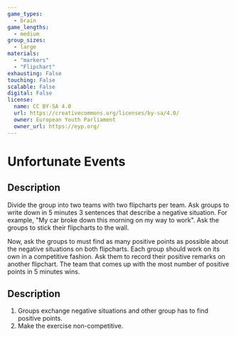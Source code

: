 ```yaml
---
game_types:
  - brain
game_lengths:
  - medium
group_sizes:
  - large
materials:
  - "markers"
  - "Flipchart"
exhausting: False
touching: False
scalable: False
digital: False
license:
  name: CC BY-SA 4.0
  url: https://creativecommons.org/licenses/by-sa/4.0/
  owner: European Youth Parliament
  owner_url: https://eyp.org/
---
```

# Unfortunate Events

## Description
Divide the group into two teams with two flipcharts per team. Ask groups to write down in 5 minutes 3 sentences that describe a negative situation.
For example, "My car broke down this morning on my way to work". Ask the groups to stick their flipcharts to the wall. 

Now, ask the groups to must find as many positive points as possible about the negative situations on both flipcharts. Each group should work on its own in a competitive fashion. Ask them to record their positive remarks on another flipchart. The team that comes up with the most number of positive points in 5 minutes wins.

## Description
1. Groups exchange negative situations and other group has to find positive points. 
2. Make the exercise non-competitive.
